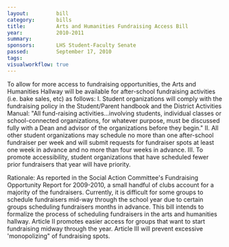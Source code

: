 ```yaml
---  
layout:         bill
category:       bills
title:          Arts and Humanities Fundraising Access Bill 
year:           2010-2011
summary:        
sponsors:       LHS Student-Faculty Senate
passed:         September 17, 2010
tags:           
visualworkflow: true
---
```


To allow for more access to fundraising opportunities, the Arts and Humanities Hallway will be available for after-school fundraising activities (i.e. bake sales, etc) as follows: 
I. Student organizations will comply with the fundraising policy in the Student/Parent handbook and the District Activities Manual: 
"All fund-raising activities...involving students, individual classes or school-connected organizations, for whatever purpose, must be discussed fully with a Dean and advisor of the organizations before they begin." 
II. All other student organizations may schedule no more than one after-school fundraiser per week and will submit requests for fundraiser spots at least one week in advance and no more than four weeks in advance. 
III.	To promote accessibility, student organizations that have scheduled fewer prior fundraisers that year will have priority. 

Rationale: 
As reported in the Social Action Committee's Fundraising Opportunity Report for 2009-2010, a small handful of clubs account for a majority of the fundraisers. Currently, it is difficult for some groups to schedule fundraisers mid-way through the school year due to certain groups scheduling fundraisers months in advance. 
This bill intends to formalize the process of scheduling fundraisers in the arts and humanities hallway. 
Article II promotes easier access for groups that want to start fundraising midway through the year. 
Article III will prevent excessive 'monopolizing" of fundraising spots. 